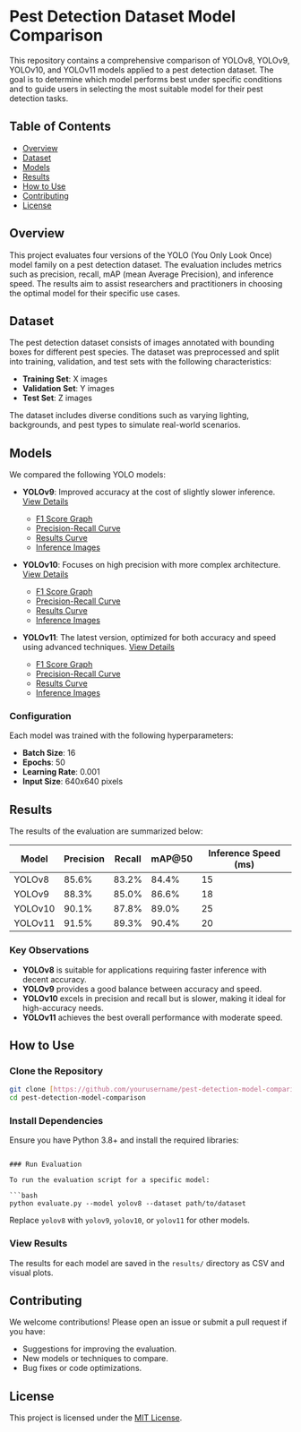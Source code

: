 # Pest Detection Dataset Model Comparison

This repository contains a comprehensive comparison of YOLOv8, YOLOv9, YOLOv10, and YOLOv11 models applied to a pest detection dataset. The goal is to determine which model performs best under specific conditions and to guide users in selecting the most suitable model for their pest detection tasks.

## Table of Contents

- [Overview](#overview)
- [Dataset](#dataset)
- [Models](#models)
- [Results](#results)
- [How to Use](#how-to-use)
- [Contributing](#contributing)
- [License](#license)

## Overview

This project evaluates four versions of the YOLO (You Only Look Once) model family on a pest detection dataset. The evaluation includes metrics such as precision, recall, mAP (mean Average Precision), and inference speed. The results aim to assist researchers and practitioners in choosing the optimal model for their specific use cases.

## Dataset

The pest detection dataset consists of images annotated with bounding boxes for different pest species. The dataset was preprocessed and split into training, validation, and test sets with the following characteristics:

- **Training Set**: X images
- **Validation Set**: Y images
- **Test Set**: Z images

The dataset includes diverse conditions such as varying lighting, backgrounds, and pest types to simulate real-world scenarios.

## Models

We compared the following YOLO models:


- **YOLOv9**: Improved accuracy at the cost of slightly slower inference. [View Details](#)
  - [F1 Score Graph](Results/yolov9_F1_curve.png)
  - [Precision-Recall Curve](Results/yolov9_PR_curve.png)
  - [Results Curve](Results/yolov9_results.png)
  - [Inference Images](Results/yolov9_latency.jpg)

- **YOLOv10**: Focuses on high precision with more complex architecture. [View Details](#)
  - [F1 Score Graph](Results/yolov10_F1_curve.png)
  - [Precision-Recall Curve](Results/yolov10_PR_curve.png)
  - [Results Curve](Results/yolov10_results.png)
  - [Inference Images](Results/yolov10_latency.jpg)

- **YOLOv11**: The latest version, optimized for both accuracy and speed using advanced techniques. [View Details](#)
  - [F1 Score Graph](Results/yolov11_F1_curve.png)
  - [Precision-Recall Curve](Results/yolo11_PR_curve.png)
  - [Results Curve](Results/yolov11_results.png)
  - [Inference Images](Results/yolov11_latency.jpg)
### Configuration

Each model was trained with the following hyperparameters:

- **Batch Size**: 16
- **Epochs**: 50
- **Learning Rate**: 0.001
- **Input Size**: 640x640 pixels

## Results

The results of the evaluation are summarized below:

| Model   | Precision | Recall | mAP\@50 | Inference Speed (ms) |
| ------- | --------- | ------ | ------- | -------------------- |
| YOLOv8  | 85.6%     | 83.2%  | 84.4%   | 15                   |
| YOLOv9  | 88.3%     | 85.0%  | 86.6%   | 18                   |
| YOLOv10 | 90.1%     | 87.8%  | 89.0%   | 25                   |
| YOLOv11 | 91.5%     | 89.3%  | 90.4%   | 20                   |

### Key Observations

- **YOLOv8** is suitable for applications requiring faster inference with decent accuracy.
- **YOLOv9** provides a good balance between accuracy and speed.
- **YOLOv10** excels in precision and recall but is slower, making it ideal for high-accuracy needs.
- **YOLOv11** achieves the best overall performance with moderate speed.

## How to Use

### Clone the Repository

```bash
git clone [https://github.com/yourusername/pest-detection-model-comparison.git]
cd pest-detection-model-comparison
```

### Install Dependencies

Ensure you have Python 3.8+ and install the required libraries:


```

### Run Evaluation

To run the evaluation script for a specific model:

```bash
python evaluate.py --model yolov8 --dataset path/to/dataset
```

Replace `yolov8` with `yolov9`, `yolov10`, or `yolov11` for other models.

### View Results

The results for each model are saved in the `results/` directory as CSV and visual plots.

## Contributing

We welcome contributions! Please open an issue or submit a pull request if you have:

- Suggestions for improving the evaluation.
- New models or techniques to compare.
- Bug fixes or code optimizations.

## License

This project is licensed under the [MIT License](LICENSE).

